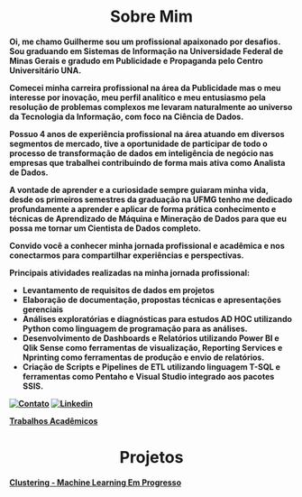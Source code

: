 <center><h1><b> Sobre Mim</h1></center>
Oi, me chamo Guilherme sou um profissional apaixonado por desafios. 
Sou graduando em Sistemas de Informação na Universidade Federal de Minas Gerais e gradudo em Publicidade e Propaganda pelo Centro Universitário UNA.

Comecei minha carreira profissional na área da Publicidade mas o meu interesse por inovação, meu perfil analítico e meu entusiasmo pela resolução de problemas complexos me levaram naturalmente ao universo da Tecnologia da Informação, com foco na Ciência de Dados.

Possuo 4 anos de experiência profissional na área atuando em diversos segmentos de mercado, tive a oportunidade de participar de todo o processo de transformação de dados em inteligência de negócio nas empresas que trabalhei contribuindo de forma mais ativa como Analista de Dados.

A vontade de aprender e a curiosidade sempre guiaram minha vida, desde os primeiros semestres da graduação na UFMG tenho me dedicado profundamente a aprender e aplicar de forma prática conhecimento e técnicas de Aprendizado de Máquina e Mineração de Dados para que eu possa me tornar um Cientista de Dados completo.

Convido você a conhecer minha jornada profissional e acadêmica e nos conectarmos para compartilhar experiências e perspectivas.

Principais atividades realizadas na minha jornada profissional:
- Levantamento de requisitos de dados em projetos
- Elaboração de documentação, propostas técnicas e apresentações gerenciais
- Análises exploratórias e diagnósticas para estudos AD HOC utilizando Python como linguagem de programação para as análises.
- Desenvolvimento de Dashboards e Relatórios utilizando Power BI e Qlik Sense como ferramentas de visualização, Reporting Services e Nprinting como ferramentas de produção e envio de relatórios.
- Criação de Scripts e Pipelines de ETL utilizando linguagem T-SQL e ferramentas como Pentaho e Visual Studio integrado aos pacotes SSIS. 

[![Contato](https://img.shields.io/badge/Gmail-D14836?style=for-the-badge&logo=gmail&logoColor=white)](mailto:guimendeees.si@gmail.com) 
[![Linkedin](https://img.shields.io/badge/LinkedIn-0077B5?style=for-the-badge&logo=linkedin&logoColor=white)](https://www.linkedin.com/in/guimendees/)

[Trabalhos Acadêmicos](https://github.com/GuiMendeees/UFMG)
<center><h1><b>Projetos</h1></center>

[Clustering - Machine Learning Em Progresso]([(https://github.com/GuiMendeees/Projetos/blob/main/Clustering/Clustering_Segmentação_de_Clientes.ipynb)https://github.com/GuiMendeees/Projetos/blob/main/Clustering/Clustering_Segmentação_de_Clientes.ipynb])
<!--[ML]()

-->
